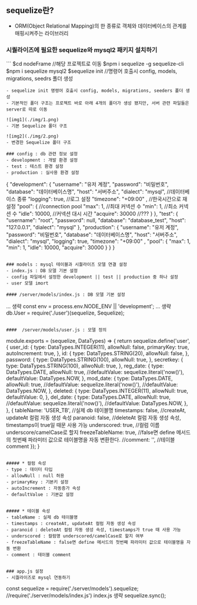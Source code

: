 ## sequelize란? 
- ORM(Object Relational Mapping)의 한 종류로 객체와 데이터베이스의 관계를 매핑시켜주는 라이브러리  

### 시퀄라이즈에 필요한 sequelize와 mysql2 패키지 설치하기
​```
$cd nodeFrame               //해당 프로젝트로 이동
$npm i sequelize -g sequelize-cli
$npm i sequelize mysql2
$sequelize init             //명령어 호출시 config, models, migrations, seedrs 폴더 생성
```
- sequelize init 명령어 호출시 config, models, migrations, seeders 폴더 생성  
- 기본적인 폴더 구조는 프로젝트 바로 아래 4개의 폴더가 생성 됐지만, 서버 관련 파일들은 server로 따로 이동

![img1](./img/1.png)
- 기본 Sequelize 폴더 구조  

![img2](./img/2.png)
- 변경한 Sequelize 폴더 구조  

### config : db 관련 정보 설정  
- development : 개발 환경 설정  
- test : 테스트 환경 설정  
- production : 실사용 환경 설정  
```
{
  "development": {
    "username": "유저 계정",
    "password": "비밀번호",
    "database": "데이터베이스명",
    "host": "서버주소",
    "dialect": "mysql",    //데이터베이스 종류
    "logging": true,       //로그 설정
    "timezone": "+09:00" , //한국시간으로 재설정
    "pool": {              //connection pool
      "max": 1,            //최대 커넥션 수
      "min": 1,            //최소 커넥션 수
      "idle": 10000,       //커넥션 대시 시간
      "acquire": 30000     //???
    }
  },
  "test": {
    "username": "root",
    "password": null,
    "database": "database_test",
    "host": "127.0.0.1",
    "dialect": "mysql"
  },
  "production": {
    "username": "유저 계정",
    "password": "비밀번호",
    "database": "데이터베이스명",
    "host": "서버주소",
    "dialect": "mysql",
    "logging": true,
    "timezone": "+09:00" ,
    "pool": {
      "max": 1,
      "min": 1,
      "idle": 10000,
      "acquire": 30000
    }
  }
}
```

### models : mysql 테이블과 시퀄라이즈 모델 연결 설정  
- index.js : DB 모델 기본 설정  
- config 파일에서 설정한 development || test || production 중 하나 설정  
- user 모델 imort  
  
#### /server/models/index.js : DB 모델 기본 설정  
```
... 생략
const env = process.env.NODE_ENV || 'development';
... 생략
db.User = require('./user')(sequelize, Sequelize);
```

####  /server/models/user.js : 모델 정의   
```
module.exports = (sequelize, DataTypes) => {
    return sequelize.define('user', {
        user_id: {
            type: DataTypes.INTEGER(11),
            allowNull: false,
            primaryKey: true,
            autoIncrement: true,
        },
        id: {
            type: DataTypes.STRING(20),
            allowNull: false,
        },
        password: {
            type: DataTypes.STRING(100),
            allowNull: true,
        },
        secretkey: {
            type: DataTypes.STRING(100),
            allwoNull: true,
        },
        reg_date: {
            type: DataTypes.DATE,
            allowNull: true,
            //defaultValue: sequelize.literal('now()'),
            defaultValue: DataTypes.NOW,
        },
        mod_date: {
            type: DataTypes.DATE,
            allowNull: true,
            //defaultValue: sequelize.literal('now()'),
            //defaultValue: DataTypes.NOW,
        },
        deleted: {
            type: DataTypes.INTEGER(11),
            allowNull: true,
            defaultValue: 0,
        },
        del_date: {
            type: DataTypes.DATE,
            allowNull: true,
            //defaultValue: sequelize.literal('now()'),
            //defaultValue: DataTypes.NOW,
        },
    }, {
        tableName: 'USER_TB',   //실제 db 테이블명
        timestamps: false,      //createAt, updateAt 컬럼 자동 생성 속성
        paranoid: false,        //deleteAt 컬럼 자동 생성 속성, timestamps이 true일 때문 사용 가능
        underscored: true,      //컬럼 이름 underscore/camelCase로 할지
        freezeTableName: true,  //false면 define 메서드의 첫번째 파라미터 값으로 테이블명을 자동 변환한다.
        //comment: '',          //테이블 comment
    });
}
```

##### * 컬럼 속성  
- type : 데이터 타입  
- allowNull : null 허용  
- primaryKey : 기본키 설정  
- autoIncrement : 자동증가 속성  
- defaultValue : 기본값 설정  
  

##### * 테이블 속성  
- tableName : 실제 db 테이블명  
- timestamps : createAt, updateAt 컬럼 자동 생성 속성  
- paranoid : deleteAt 컬럼 자동 생성 속성, timestamps가 true 때 사용 가능  
- underscored : 컬럼명 underscored/camelCase로 할지 여부  
- freezeTableName : false면 define 메서드의 첫번째 파라미터 값으로 테이블명을 자동 변환  
- comment : 테이블 comment  
  

### app.js 설정
- 시퀄라이즈로 mysql 연동하기  
```
const sequelize = require('./server/models').sequelize;   //require('./server/models/index.js') index.js 생략
sequelize.sync();
```


